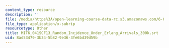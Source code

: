 ```yaml
---
content_type: resource
description: ''
file: /media/https%3A/open-learning-course-data-rc.s3.amazonaws.com/6-041sc-probabilistic-systems-analysis-and-applied-probability-fall-2013/8ad534793b345b829e363fe6bd39d59b_MIT6_041SCF13_Random_Incidence_Under_Erlang_Arrivals_300k.vtt
file_type: application/x-subrip
resourcetype: Other
title: MIT6_041SCF13_Random_Incidence_Under_Erlang_Arrivals_300k.srt
uid: 8ad53479-3b34-5b82-9e36-3fe6bd39d59b
---
```

